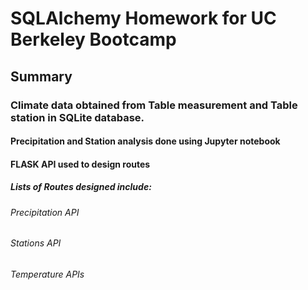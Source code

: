 
# SQLAlchemy Homework for UC Berkeley Bootcamp	

## Summary 

### Climate data obtained from Table measurement and Table station in SQLite database.

#### Precipitation and Station analysis done using Jupyter notebook 

#### FLASK API used to design routes 

##### Lists of Routes designed include:

###### Precipitation API
###### Stations API
###### Temperature APIs

